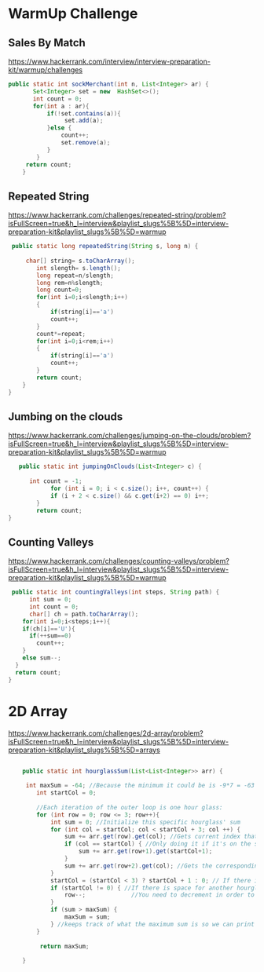 

# WarmUp Challenge 

## Sales By Match

https://www.hackerrank.com/interview/interview-preparation-kit/warmup/challenges

```java
public static int sockMerchant(int n, List<Integer> ar) {
       Set<Integer> set = new  HashSet<>();
       int count = 0;
       for(int a : ar){
           if(!set.contains(a)){
                set.add(a);
           }else {
               count++;
               set.remove(a);
           }
        }  
     return count;
    }
```
## Repeated String
https://www.hackerrank.com/challenges/repeated-string/problem?isFullScreen=true&h_l=interview&playlist_slugs%5B%5D=interview-preparation-kit&playlist_slugs%5B%5D=warmup

```java
 public static long repeatedString(String s, long n) {
    
     char[] string= s.toCharArray();
        int slength= s.length();
        long repeat=n/slength;
        long rem=n%slength;
        long count=0;
        for(int i=0;i<slength;i++)
        {
            if(string[i]=='a')
            count++;
        }
        count*=repeat;
        for(int i=0;i<rem;i++)
        {
            if(string[i]=='a')
            count++;
        }       
        return count;
    }
}
```


## Jumbing on the clouds
https://www.hackerrank.com/challenges/jumping-on-the-clouds/problem?isFullScreen=true&h_l=interview&playlist_slugs%5B%5D=interview-preparation-kit&playlist_slugs%5B%5D=warmup


```java
   public static int jumpingOnClouds(List<Integer> c) {
    
      int count = -1;
            for (int i = 0; i < c.size(); i++, count++) {
            if (i + 2 < c.size() && c.get(i+2) == 0) i++;
        }
        return count;
}
```


## Counting Valleys

https://www.hackerrank.com/challenges/counting-valleys/problem?isFullScreen=true&h_l=interview&playlist_slugs%5B%5D=interview-preparation-kit&playlist_slugs%5B%5D=warmup

```java
 public static int countingValleys(int steps, String path) {
      int sum = 0;
      int count = 0;
      char[] ch = path.toCharArray();
    for(int i=0;i<steps;i++){
    if(ch[i]=='U'){
      if(++sum==0)
        count++;
    }
    else sum--;
  }
  return count;
}
```
#  2D Array
https://www.hackerrank.com/challenges/2d-array/problem?isFullScreen=true&h_l=interview&playlist_slugs%5B%5D=interview-preparation-kit&playlist_slugs%5B%5D=arrays

```java

    public static int hourglassSum(List<List<Integer>> arr) {
    
     int maxSum = -64; //Because the minimum it could be is -9*7 = -63
        int startCol = 0;
        
        //Each iteration of the outer loop is one hour glass:
        for (int row = 0; row <= 3; row++){
            int sum = 0; //Initialize this specific hourglass' sum
            for (int col = startCol; col < startCol + 3; col ++) {
                sum += arr.get(row).get(col); //Gets current index that col and row are on
                if (col == startCol) { //Only doing it if it's on the startCol ensures we only add middle piece once
                    sum += arr.get(row+1).get(startCol+1);
                }
                sum += arr.get(row+2).get(col); //Gets the corresponding index in the bottom row
            }
            startCol = (startCol < 3) ? startCol + 1 : 0; // If there is space for another hourglass in this row, goto                                                               // the next Col
            if (startCol != 0) { //If there is space for another hourglass in this row, continue in the same row
                row--;             //You need to decrement in order to do this bc for loop will increment
            }
            if (sum > maxSum) {
                maxSum = sum;
            } //keeps track of what the maximum sum is so we can print it at the end
        }
        
         return maxSum; 
         
    }
```
